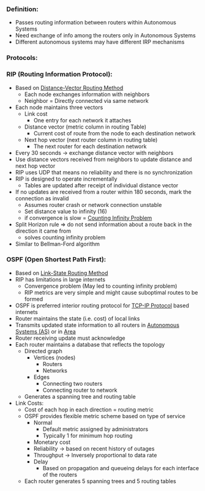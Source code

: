 ### Definition:
- Passes routing information between routers within Autonomous Systems
- Need exchange of info among the routers only in Autonomous Systems
- Different autonomous systems may have different IRP mechanisms
### Protocols:
### RIP (Routing Information Protocol):
- Based on [Distance-Vector Routing Method](Routing.md#Distance-Vector%20Routing%20Method)
	- Each node exchanges information with neighbors
	- Neighbor = Directly connected via same network
- Each node maintains three vectors
	- Link cost
		- One entry for each network it attaches
	- Distance vector (metric column in routing Table)
		- Current cost of route from the node to each destination network
	- Next hop vector (next router column in routing table)
		- The next router for each destination network
- Every 30 seconds -> exchange distance vector with neighbors
- Use distance vectors received from neighbors to update distance and next hop vector
- RIP uses UDP that means no reliability and there is no synchronization
- RIP is designed to operate incrementally
	- Tables are updated after receipt of individual distance vector
-  If no updates are received from a router within 180 seconds, mark the connection as invalid
	- Assumes router crash or network connection unstable
	- Set distance value to infinity (16)
	- if convergence is slow = [Counting Infinity Problem](https://www.geeksforgeeks.org/route-poisoning-and-count-to-infinity-problem-in-routing/)
- Split Horizon rule => do not send information about a route back in the direction it came from
	- solves counting infinity problem
- Similar to Bellman-Ford algorithm
### OSPF (Open Shortest Path First):
- Based on [Link-State Routing Method](Routing.md#Link-State%20Routing%20Method)
- RIP has limitations in large internets
	- Convergence problem (May led to counting infinity problem)
	- RIP metrics are very simple and might cause suboptimal routes to be formed
- OSPF is preferred interior routing protocol for [TCP-IP Protocol](TCP-IP%20Protocol.md) based internets
- Router maintains the state (i.e. cost) of local links
- Transmits updated state information to all routers in [Autonomous Systems (AS)](Autonomous%20Systems%20(AS).md) or in [Area](Area.md) 
- Router receiving update must acknowledge
- Each router maintains a database that reflects the topology
	- Directed graph
		- Vertices (nodes)
			- Routers
			- Networks
		- Edges
			- Connecting two routers
			- Connecting router to network
	- Generates a spanning tree and routing table
- Link Costs:
	- Cost of each hop in each direction = routing metric
	- OSPF provides flexible metric scheme based on type of service
		- Normal
			- Default metric assigned by administrators
			- Typically 1 for minimum hop routing
		- Monetary cost
		- Reliability -> based on recent history of outages
		- Throughput -> Inversely proportional to data rate
		- Delay
			- Based on propagation and queueing delays for each interface of the routers
	- Each router generates 5 spanning trees and 5 routing tables

